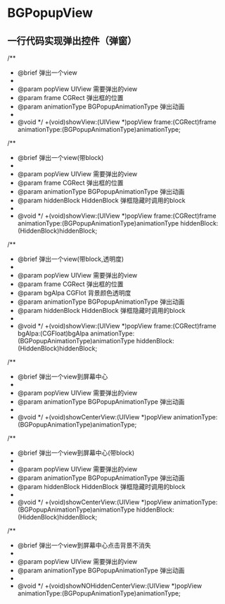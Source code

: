 # BGPopupView
## 一行代码实现弹出控件（弹窗）


/**
* @brief 弹出一个view
*
* @param  popView           UIView                需要弹出的view
* @param  frame             CGRect                弹出框的位置
* @param  animationType     BGPopupAnimationType  弹出动画
*
* @void
*/
+(void)showView:(UIView *)popView frame:(CGRect)frame animationType:(BGPopupAnimationType)animationType;

/**
* @brief 弹出一个view(带block)
*
* @param  popView           UIView                需要弹出的view
* @param  frame             CGRect                弹出框的位置
* @param  animationType     BGPopupAnimationType  弹出动画
* @param  hiddenBlock       HiddenBlock           弹框隐藏时调用的block
*
* @void
*/
+(void)showView:(UIView *)popView frame:(CGRect)frame animationType:(BGPopupAnimationType)animationType hiddenBlock:(HiddenBlock)hiddenBlock;

/**
* @brief 弹出一个view(带block,透明度)
*
* @param  popView           UIView                需要弹出的view
* @param  frame             CGRect                弹出框的位置
* @param  bgAlpa            CGFlot                背景颜色透明度
* @param  animationType     BGPopupAnimationType  弹出动画
* @param  hiddenBlock       HiddenBlock           弹框隐藏时调用的block
*
* @void
*/
+(void)showView:(UIView *)popView frame:(CGRect)frame bgAlpa:(CGFloat)bgAlpa animationType:(BGPopupAnimationType)animationType hiddenBlock:(HiddenBlock)hiddenBlock;


/**
* @brief 弹出一个view到屏幕中心
*
* @param  popView           UIView                需要弹出的view
* @param  animationType     BGPopupAnimationType  弹出动画
*
* @void
*/
+(void)showCenterView:(UIView *)popView animationType:(BGPopupAnimationType)animationType;



/**
* @brief 弹出一个view到屏幕中心(带block)
*
* @param  popView           UIView                需要弹出的view
* @param  animationType     BGPopupAnimationType  弹出动画
* @param  hiddenBlock       HiddenBlock           弹框隐藏时调用的block
*
* @void
*/
+(void)showCenterView:(UIView *)popView animationType:(BGPopupAnimationType)animationType hiddenBlock:(HiddenBlock)hiddenBlock;



/**
* @brief 弹出一个view到屏幕中心点击背景不消失
*
* @param  popView           UIView                需要弹出的view
* @param  animationType     BGPopupAnimationType  弹出动画
*
* @void
*/
+(void)showNOHiddenCenterView:(UIView *)popView animationType:(BGPopupAnimationType)animationType;


